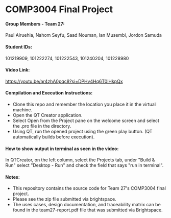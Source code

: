 # COMP3004 Final Project
#### Group Members - Team 27: 
Paul Airuehia,
Nahom Seyfu,
Saad Nouman,
Ian Musembi,
Jordon Samuda

#### Student IDs:
101219909,
101222274,
101222543,
101240204,
101228980

#### Video Link: 
https://youtu.be/ar4zhA0pqc8?si=DPHy4Hq6T0lHkpQx

#### Compilation and Execution Instructions:
- Clone this repo and remember the location you place it in the virtual machine. 
- Open the QT Creator application.
- Select Open from the Project pane on the welcome screen and select the .pro file in the directory.
- Using QT, run the opened project using the green play button. (QT automatically builds before execution).

#### How to show output in terminal as seen in the video:
In QTCreator, on the left column, select the Projects tab, under "Build & Run" select "Desktop - Run" and check the field that says "run in terminal".

#### Notes:
- This repository contains the source code for Team 27's COMP3004 final project.
- Please see the zip file submitted via brightspace.
- The uses cases, design documentation, and traceability matrix can be found in the team27-report.pdf file that was submitted via Brightspace.

  
  
  
